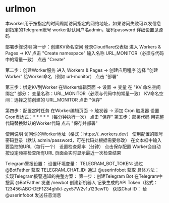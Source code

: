 # urlmon
本worker用于按指定的时间周期访问指定的网络地址，如果访问失败可以发信息到指定的Telegram账号
worker默认用户名admin，密码password
详细设置见源码

部署步骤说明
第一步：创建KV命名空间
登录Cloudflare仪表板
进入 Workers & Pages → KV
点击 "Create namespace"
输入名称 URL_MONITOR（必须与代码中的常量一致）
点击 "Create"

第二步：创建Worker服务
进入 Workers & Pages → 创建应用程序
选择 "创建Worker"
给Worker命名（例如 url-monitor）
点击 "部署"

第三步：绑定KV到Worker
在Worker编辑页面 → 设置 → 变量
在 "KV 命名空间绑定" 部分：
变量名称：URL_MONITOR（必须与代码中的常量一致）
KV命名空间：选择之前创建的 URL_MONITOR
点击 "保存"

第四步：配置定时任务
在Worker编辑页面 → 触发器 → 添加 Cron 触发器
设置Cron表达式：* * * * *（每分钟执行一次）
点击 "保存"
第五步：部署代码
用完整代码替换默认的Worker代码
点击 "保存并部署"

使用说明
访问你的Worker地址（格式：https://<worker-name>.<your-account>.workers.dev）
使用配置的账号密码登录（默认 admin/password，可在代码处根据需要修改）
在文本框中输入要监控的URL（每行一个）
设置检查频率（分钟）
点击保存配置
Worker会自动按设定频率检查所有URL
页面会实时显示最近一次检查结果

Telegram警报设置：
设置环境变量：
TELEGRAM_BOT_TOKEN: 通过 @BotFather 获取
TELEGRAM_CHAT_ID: 通过 @userinfobot 获取
具体方法：
实现Telegram报警通知的完整方案：
第一步：创建Telegram Bot
在Telegram中搜索 @BotFather
发送 /newbot 创建新机器人
记录生成的API Token（格式：123456:ABC-DEF1234ghIkl-zyx57W2v1u123ew11）
获取Chat ID：
给 @userinfobot 发送任意消息
